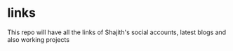# links

This repo will have all the links of Shajith's social accounts, latest blogs and also working projects
